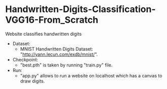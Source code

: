# Handwritten-Digits-Classification-VGG16-From_Scratch
Website classifies handwritten digits

- Dataset:
  + MNIST Handwritten Digits Dataset: "http://yann.lecun.com/exdb/mnist/".
- Checkpoint:
  + "best.pth" is taken by running "train.py" file.
- Run:
  + "app.py" allows to run a website on localhost which has a canvas to draw digits.
